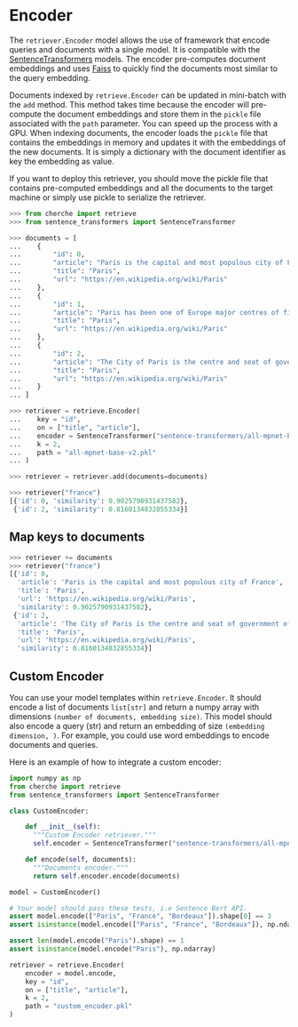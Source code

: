 # Encoder

The `retriever.Encoder` model allows the use of framework that encode queries and documents with a single model. It is compatible with the [SentenceTransformers](https://www.sbert.net/docs/pretrained_models.html) models. The encoder pre-computes document embeddings and uses [Faiss](https://github.com/facebookresearch/faiss) to quickly find the documents most similar to the query embedding.

Documents indexed by `retrieve.Encoder` can be updated in mini-batch with the `add` method.
This method takes time because the encoder will pre-compute the document embeddings and store them
in the `pickle` file associated with the `path` parameter. You can speed up the process with a GPU.
When indexing documents, the encoder loads the `pickle` file that contains the embeddings in memory
and updates it with the embeddings of the new documents. It is simply a dictionary with the document
identifier as key the embedding as value.

If you want to deploy this retriever, you should move the pickle file that contains pre-computed
embeddings and all the documents to the target machine or simply use pickle to serialize the
retriever.

```python
>>> from cherche import retrieve
>>> from sentence_transformers import SentenceTransformer

>>> documents = [
...    {
...        "id": 0,
...        "article": "Paris is the capital and most populous city of France",
...        "title": "Paris",
...        "url": "https://en.wikipedia.org/wiki/Paris"
...    },
...    {
...        "id": 1,
...        "article": "Paris has been one of Europe major centres of finance, diplomacy , commerce , fashion , gastronomy , science , and arts.",
...        "title": "Paris",
...        "url": "https://en.wikipedia.org/wiki/Paris"
...    },
...    {
...        "id": 2,
...        "article": "The City of Paris is the centre and seat of government of the region and province of Île-de-France .",
...        "title": "Paris",
...        "url": "https://en.wikipedia.org/wiki/Paris"
...    }
... ]

>>> retriever = retrieve.Encoder(
...    key = "id",
...    on = ["title", "article"],
...    encoder = SentenceTransformer("sentence-transformers/all-mpnet-base-v2").encode,
...    k = 2,
...    path = "all-mpnet-base-v2.pkl"
... )

>>> retriever = retriever.add(documents=documents)

>>> retriever("france")
[{'id': 0, 'similarity': 0.9025790931437582},
 {'id': 2, 'similarity': 0.8160134832855334}]
```

## Map keys to documents

```python
>>> retriever += documents
>>> retriever("france")
[{'id': 0,
  'article': 'Paris is the capital and most populous city of France',
  'title': 'Paris',
  'url': 'https://en.wikipedia.org/wiki/Paris',
  'similarity': 0.9025790931437582},
 {'id': 2,
  'article': 'The City of Paris is the centre and seat of government of the region and province of Île-de-France .',
  'title': 'Paris',
  'url': 'https://en.wikipedia.org/wiki/Paris',
  'similarity': 0.8160134832855334}]
```

## Custom Encoder

You can use your model templates within `retrieve.Encoder`. It should encode a list of documents `list[str]` and return a numpy array with dimensions `(number of documents, embedding size)`. This model should also encode a query (str) and return an embedding of size `(embedding dimension, )`. For example, you could use word embeddings to encode documents and queries. 

Here is an example of how to integrate a custom encoder:

```python
import numpy as np
from cherche import retrieve
from sentence_transformers import SentenceTransformer

class CustomEncoder:

    def __init__(self):
      """Custom Encoder retriever."""
      self.encoder = SentenceTransformer("sentence-transformers/all-mpnet-base-v2")

    def encode(self, documents):
      """Documents encoder."""
      return self.encoder.encode(documents)

model = CustomEncoder()

# Your model should pass these tests, i.e Sentence Bert API.
assert model.encode(["Paris", "France", "Bordeaux"]).shape[0] == 3 
assert isinstance(model.encode(["Paris", "France", "Bordeaux"]), np.ndarray)

assert len(model.encode("Paris").shape) == 1
assert isinstance(model.encode("Paris"), np.ndarray)

retriever = retrieve.Encoder(
    encoder = model.encode,
    key = "id",
    on = ["title", "article"],
    k = 2,
    path = "custom_encoder.pkl"
)
```
